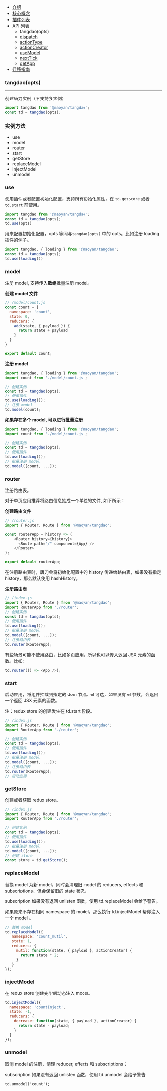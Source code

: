 - [介绍](https://maoyantech.github.io/tangdao/introduction/index)
- [核心概念](https://maoyantech.github.io/core-concepts/index)
- [插件列表](https://maoyantech.github.io/tangdao/plugins/index)
- API 列表
  - tangdao(opts)
  - [dispatch](https://maoyantech.github.io/tangdao/api-reference/dispatch)
  - [actionType](https://maoyantech.github.io/tangdao/api-reference/actionType)
  - [actionCreator](https://maoyantech.github.io/tangdao/api-reference/actionCreator)
  - [useModel](https://maoyantech.github.io/tangdao/api-reference/use-model)
  - [nextTick](https://maoyantech.github.io/tangdao/api-reference/next-tick)
  - [getApp](https://maoyantech.github.io/tangdao/api-reference/get-app)
- [迁移指南](https://maoyantech.github.io/tangdao/migration-guide/index)

### tangdao(opts)

---

创建唐刀实例（不支持多实例）

```javascript
import tangdao from '@maoyan/tangdao';
const td = tangdao(opts);
```

### 实例方法

- use
- model
- router
- start
- getStore
- replaceModel
- injectModel
- unmodel

### use

使用插件或者配置初始化配置，支持所有初始化属性，在 ``td.getStore`` 或者 ``td.start`` 前使用。

```javascript
import tangdao from '@maoyan/tangdao';
const td = tangdao(opts);
td.use(opts)
```

用来配置初始化配置，opts 等同与``tangdao(opts)`` 中的 opts。比如注册 loading 插件的例子。

```javascript
import tangdao, { loading } from '@maoyan/tangdao';
const td = tangdao(opts);
td.use(loading())
```

### model

注册 model, 支持传入**数组**批量注册 model。

**创建 model 文件**

```javascript
// /model/count.js
const count = {
  namespace: 'count',
  state: 0,
  reducers: {
    add(state, { payload }) {
      return state + payload
    }
  }
}

export default count;
```

**注册 model**

```javascript
import tangdao, { loading } from '@maoyan/tangdao';
import count from './model/count.js';

// 创建实例
const td = tangdao(opts);
// 使用插件
td.use(loading());
// 注册 model
td.model(count);
```

**如果存在多个 model, 可以进行批量注册**

```javascript
import tangdao, { loading } from '@maoyan/tangdao';
import count from './model/count.js';

// 创建实例
const td = tangdao(opts);
// 使用插件
td.use(loading());
// 批量注册 model
td.model([count, ...]);
```

### router

注册路由表。

对于单页应用推荐将路由信息抽成一个单独的文件, 如下所示：

**创建路由文件**

```javascript
// /router.js
import { Router, Route } from '@maoyan/tangdao';

const routerApp = history => (
    <Router history={history}>
      <Route path="/" component={App} />
    </Router>
);

export default routerApp;
```

在注册路由表时，唐刀会将初始化配置中的 history 传递给路由表，如果没有指定 history，那么默认使用 hashHistory。

**注册路由表**

```javascript
// /index.js
import { Router, Route } from '@maoyan/tangdao';
import RouterApp from './router';
// 创建实例
const td = tangdao(opts);
// 使用插件
td.use(loading());
// 批量注册 model
td.model([count, ...]);
// 注册路由表
td.router(RouterApp);
```

有些场景可能不使用路由，比如多页应用，所以也可以传入返回 JSX 元素的函数。比如:

```javascript
td.router(() => <App />);
```

### start

启动应用，将组件挂载到指定的 dom 节点。el 可选，如果没有 el 参数，会返回一个返回 JSX 元素的函数。

注：redux store 的创建发生在 td.start 阶段。

```javascript
// /index.js
import { Router, Route } from '@maoyan/tangdao';
import RouterApp from './router';

// 创建实例
const td = tangdao(opts);
// 使用插件
td.use(loading());
// 批量注册 model
td.model([count, ...]);
// 注册路由表
td.router(RouterApp);
// 启动应用
```

### getStore

创建或者获取 redux store。

```javascript
// /index.js
import { Router, Route } from '@maoyan/tangdao';
import RouterApp from './router';

// 创建实例
const td = tangdao(opts);
// 使用插件
td.use(loading());
// 批量注册 model
td.model([count, ...]);
// 创建 store
const store = td.getStore();
```



### replaceModel

替换 model 为新 model，同时会清理旧 model 的 reducers, effects 和 subscriptions，但会保留旧的 state 状态。  

subscription 如果没有返回 unlisten 函数，使用 td.replaceModel 会给予警告。

如果原来不存在相同 namespace 的 model，那么执行 td.injectModel 帮你注入一个 model 。

```javascript
// 替换 model
td.replaceModel({
   namespace: 'count_mutil',
   state: 1,
   reducers: {
     mutil: function(state, { payload }, actionCreator) {
       return state * 2;
     }
   }
});
```

### injectModel

在 redux store 创建完毕后动态注入 model。

```javascript
td.injectModel({
  namespace: 'countInject',
  state: -1,
  reducers: {
    decrease: function(state, { payload }, actionCreator) {
      return state - payload;
    }
  }
});
```

### unmodel

取消 model 的注册，清理 reducer, effects 和 subscriptions；

subscription 如果没有返回 unlisten 函数，使用 td.unmodel 会给予警告

```
td.unmodel('count');
```
